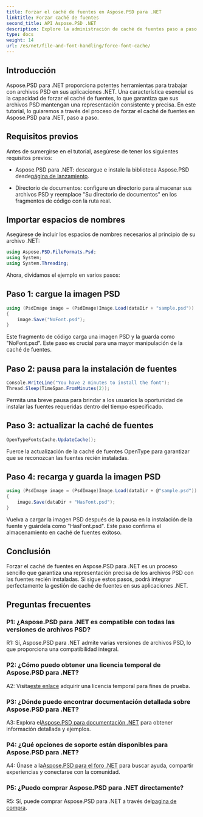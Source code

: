 ```yaml
---
title: Forzar el caché de fuentes en Aspose.PSD para .NET
linktitle: Forzar caché de fuentes
second_title: API Aspose.PSD .NET
description: Explore la administración de caché de fuentes paso a paso en Aspose.PSD para .NET. Garantice una representación precisa con esta potente biblioteca .NET.
type: docs
weight: 14
url: /es/net/file-and-font-handling/force-font-cache/
---
```

## Introducción

Aspose.PSD para .NET proporciona potentes herramientas para trabajar con archivos PSD en sus aplicaciones .NET. Una característica esencial es la capacidad de forzar el caché de fuentes, lo que garantiza que sus archivos PSD mantengan una representación consistente y precisa. En este tutorial, lo guiaremos a través del proceso de forzar el caché de fuentes en Aspose.PSD para .NET, paso a paso.

## Requisitos previos

Antes de sumergirse en el tutorial, asegúrese de tener los siguientes requisitos previos:

- Aspose.PSD para .NET: descargue e instale la biblioteca Aspose.PSD desde[página de lanzamiento](https://releases.aspose.com/psd/net/).

- Directorio de documentos: configure un directorio para almacenar sus archivos PSD y reemplace "Su directorio de documentos" en los fragmentos de código con la ruta real.

## Importar espacios de nombres

Asegúrese de incluir los espacios de nombres necesarios al principio de su archivo .NET:

```csharp
using Aspose.PSD.FileFormats.Psd;
using System;
using System.Threading;
```

Ahora, dividamos el ejemplo en varios pasos:

## Paso 1: cargue la imagen PSD

```csharp
using (PsdImage image = (PsdImage)Image.Load(dataDir + "sample.psd"))
{
    image.Save("NoFont.psd");
}
```

Este fragmento de código carga una imagen PSD y la guarda como "NoFont.psd". Este paso es crucial para una mayor manipulación de la caché de fuentes.

## Paso 2: pausa para la instalación de fuentes

```csharp
Console.WriteLine("You have 2 minutes to install the font");
Thread.Sleep(TimeSpan.FromMinutes(2));
```

Permita una breve pausa para brindar a los usuarios la oportunidad de instalar las fuentes requeridas dentro del tiempo especificado.

## Paso 3: actualizar la caché de fuentes

```csharp
OpenTypeFontsCache.UpdateCache();
```

Fuerce la actualización de la caché de fuentes OpenType para garantizar que se reconozcan las fuentes recién instaladas.

## Paso 4: recarga y guarda la imagen PSD

```csharp
using (PsdImage image = (PsdImage)Image.Load(dataDir + @"sample.psd"))
{
    image.Save(dataDir + "HasFont.psd");
}
```

Vuelva a cargar la imagen PSD después de la pausa en la instalación de la fuente y guárdela como "HasFont.psd". Este paso confirma el almacenamiento en caché de fuentes exitoso.

## Conclusión

Forzar el caché de fuentes en Aspose.PSD para .NET es un proceso sencillo que garantiza una representación precisa de los archivos PSD con las fuentes recién instaladas. Si sigue estos pasos, podrá integrar perfectamente la gestión de caché de fuentes en sus aplicaciones .NET.

## Preguntas frecuentes

### P1: ¿Aspose.PSD para .NET es compatible con todas las versiones de archivos PSD?

R1: Sí, Aspose.PSD para .NET admite varias versiones de archivos PSD, lo que proporciona una compatibilidad integral.

### P2: ¿Cómo puedo obtener una licencia temporal de Aspose.PSD para .NET?

 A2: Visita[este enlace](https://purchase.aspose.com/temporary-license/) adquirir una licencia temporal para fines de prueba.

### P3: ¿Dónde puedo encontrar documentación detallada sobre Aspose.PSD para .NET?

 A3: Explora el[Aspose.PSD para documentación .NET](https://reference.aspose.com/psd/net/) para obtener información detallada y ejemplos.

### P4: ¿Qué opciones de soporte están disponibles para Aspose.PSD para .NET?

 A4: Únase a la[Aspose.PSD para el foro .NET](https://forum.aspose.com/c/psd/34) para buscar ayuda, compartir experiencias y conectarse con la comunidad.

### P5: ¿Puedo comprar Aspose.PSD para .NET directamente?

 R5: Sí, puede comprar Aspose.PSD para .NET a través del[pagina de compra](https://purchase.aspose.com/buy).